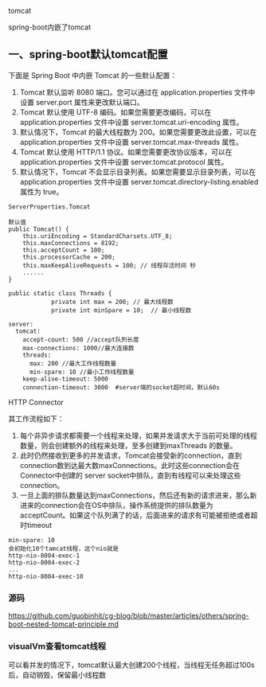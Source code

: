 tomcat

spring-boot内嵌了tomcat

## 一、spring-boot默认tomcat配置

下面是 Spring Boot 中内嵌 Tomcat 的一些默认配置：

1. Tomcat 默认监听 8080 端口。您可以通过在 application.properties 文件中设置 server.port 属性来更改默认端口。
2. Tomcat 默认使用 UTF-8 编码。如果您需要更改编码，可以在 application.properties 文件中设置 server.tomcat.uri-encoding 属性。
3. 默认情况下，Tomcat 的最大线程数为 200。如果您需要更改此设置，可以在 application.properties 文件中设置 server.tomcat.max-threads 属性。
4. Tomcat 默认使用 HTTP/1.1 协议。如果您需要更改协议版本，可以在 application.properties 文件中设置 server.tomcat.protocol 属性。
5. 默认情况下，Tomcat 不会显示目录列表。如果您需要显示目录列表，可以在 application.properties 文件中设置 server.tomcat.directory-listing.enabled 属性为 true。

```
ServerProperties.Tomcat
```

```
默认值
public Tomcat() {
    this.uriEncoding = StandardCharsets.UTF_8;
    this.maxConnections = 8192;
    this.acceptCount = 100;  
    this.processorCache = 200;
    this.maxKeepAliveRequests = 100; // 线程存活时间 秒
    ......
}

public static class Threads {
            private int max = 200; // 最大线程数
            private int minSpare = 10;  // 最小线程数
```

```text
server:
  tomcat:
    accept-count: 500 //accept队列长度
    max-connections: 1000//最大连接数
    threads:
      max: 200 //最大工作线程数量
      min-spare: 10 //最小工作线程数量
    keep-alive-timeout: 5000
    connection-timeout: 3000  #server端的socket超时间，默认60s
```

HTTP Connector

其工作流程如下：

1. 每个非异步请求都需要一个线程来处理，如果并发请求大于当前可处理的线程数量，则会创建额外的线程来处理，至多创建到maxThreads 的数量。
2. 此时仍然接收到更多的并发请求，Tomcat会接受新的connection，直到connection数到达最大数maxConnections。此时这些connection会在Connector中创建的 server socket中排队，直到有线程可以来处理这些connection。
3. 一旦上面的排队数量达到maxConnections，然后还有新的请求进来，那么新进来的connection会在OS中排队，操作系统提供的排队数量为acceptCount。如果这个队列满了的话，后面进来的请求有可能被拒绝或者超时timeout

```
min-spare: 10
会初始化10个tamcat线程，这个nio就是
http-nio-8004-exec-1
http-nio-8004-exec-2
...
http-nio-8004-exec-10
```

### 源码

https://github.com/guobinhit/cg-blog/blob/master/articles/others/spring-boot-nested-tomcat-principle.md



### visualVm查看tomcat线程

可以看并发的情况下，tomcat默认最大创建200个线程，当线程无任务超过100s后，自动销毁，保留最小线程数

